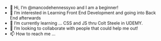 - 👋 Hi, I’m @mancodehennessyxo and I am a beginner!
- 👀 I’m interested in Learning Front End Development and going into Back End afterwards
- 🌱 I’m currently learning ... CSS and JS thru Colt Steele in UDEMY.
- 💞️ I’m looking to collaborate with people that could help me out! 
- 📫 How to reach me ... 

<!---
mancodehennessyxo/mancodehennessyxo is a ✨ special ✨ repository because its `README.md` (this file) appears on your GitHub profile.
You can click the Preview link to take a look at your changes.
--->
